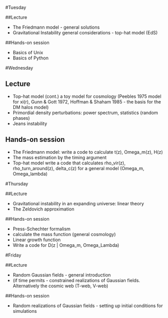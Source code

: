
#Tuesday 

##Lecture

* The Friedmann model - general solutions
* Gravitational Instability general considerations - top-hat model (EdS) 

##Hands-on session
* Basics of Unix
* Basics of Python

#Wednesday

## Lecture
* Top-hat model (cont.) a  toy model for cosmology (Peebles 1975 model for xi(r), Gunn & Gott 1972, Hoffman & Shaham 1985 - the basis for the DM halos model)
* Primordial density perturbations: power spectrum, statistics (random phases)
* Jeans instability

## Hands-on session
* The Friedmann model: write a code to calculate t(z), Omega_m(z), H(z) 
* The mass estimation by the timing argument
* Top-hat model write a code that calculates rho_vir(z), rho_turn_around(z), delta_c(z) for a general model (Omega_m, Omega_lambda)

#Thursday

##Lecture

* Gravitational instability in an expanding universe: linear theory
* The Zeldovich approximation

##Hands-on session

* Press-Schechter formalism 
* calculate the mass function (general cosmology) 
* Linear growth function 
* Write a code for D(z | Omega_m, Omega_Lambda)


#Friday

##Lecture 
* Random Gaussian fields - general introduction
* (if time permits - constrained realizations of Gaussian fields. Alternatively  the cosmic web (T-web, V-web)

##Hands-on session

* Random realizations of Gaussian fields - setting up initial conditions for simulations 
